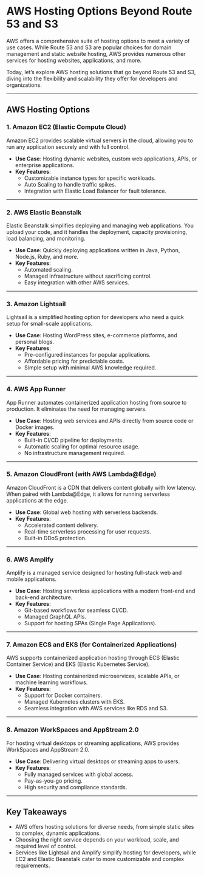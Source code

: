 # **AWS Hosting Options Beyond Route 53 and S3**

AWS offers a comprehensive suite of hosting options to meet a variety of use cases. While Route 53 and S3 are popular choices for domain management and static website hosting, AWS provides numerous other services for hosting websites, applications, and more.

Today, let’s explore AWS hosting solutions that go beyond Route 53 and S3, diving into the flexibility and scalability they offer for developers and organizations.

----------

## **AWS Hosting Options**

### 1. **Amazon EC2 (Elastic Compute Cloud)**

Amazon EC2 provides scalable virtual servers in the cloud, allowing you to run any application securely and with full control.

-   **Use Case**: Hosting dynamic websites, custom web applications, APIs, or enterprise applications.
-   **Key Features**:
    -   Customizable instance types for specific workloads.
    -   Auto Scaling to handle traffic spikes.
    -   Integration with Elastic Load Balancer for fault tolerance.

----------

### 2. **AWS Elastic Beanstalk**

Elastic Beanstalk simplifies deploying and managing web applications. You upload your code, and it handles the deployment, capacity provisioning, load balancing, and monitoring.

-   **Use Case**: Quickly deploying applications written in Java, Python, Node.js, Ruby, and more.
-   **Key Features**:
    -   Automated scaling.
    -   Managed infrastructure without sacrificing control.
    -   Easy integration with other AWS services.

----------

### 3. **Amazon Lightsail**

Lightsail is a simplified hosting option for developers who need a quick setup for small-scale applications.

-   **Use Case**: Hosting WordPress sites, e-commerce platforms, and personal blogs.
-   **Key Features**:
    -   Pre-configured instances for popular applications.
    -   Affordable pricing for predictable costs.
    -   Simple setup with minimal AWS knowledge required.

----------

### 4. **AWS App Runner**

App Runner automates containerized application hosting from source to production. It eliminates the need for managing servers.

-   **Use Case**: Hosting web services and APIs directly from source code or Docker images.
-   **Key Features**:
    -   Built-in CI/CD pipeline for deployments.
    -   Automatic scaling for optimal resource usage.
    -   No infrastructure management required.

----------

### 5. **Amazon CloudFront (with AWS Lambda@Edge)**

Amazon CloudFront is a CDN that delivers content globally with low latency. When paired with Lambda@Edge, it allows for running serverless applications at the edge.

-   **Use Case**: Global web hosting with serverless backends.
-   **Key Features**:
    -   Accelerated content delivery.
    -   Real-time serverless processing for user requests.
    -   Built-in DDoS protection.

----------

### 6. **AWS Amplify**

Amplify is a managed service designed for hosting full-stack web and mobile applications.

-   **Use Case**: Hosting serverless applications with a modern front-end and back-end architecture.
-   **Key Features**:
    -   Git-based workflows for seamless CI/CD.
    -   Managed GraphQL APIs.
    -   Support for hosting SPAs (Single Page Applications).

----------

### 7. **Amazon ECS and EKS (for Containerized Applications)**

AWS supports containerized application hosting through ECS (Elastic Container Service) and EKS (Elastic Kubernetes Service).

-   **Use Case**: Hosting containerized microservices, scalable APIs, or machine learning workflows.
-   **Key Features**:
    -   Support for Docker containers.
    -   Managed Kubernetes clusters with EKS.
    -   Seamless integration with AWS services like RDS and S3.

----------

### 8. **Amazon WorkSpaces and AppStream 2.0**

For hosting virtual desktops or streaming applications, AWS provides WorkSpaces and AppStream 2.0.

-   **Use Case**: Delivering virtual desktops or streaming apps to users.
-   **Key Features**:
    -   Fully managed services with global access.
    -   Pay-as-you-go pricing.
    -   High security and compliance standards.

----------

## **Key Takeaways**

-   AWS offers hosting solutions for diverse needs, from simple static sites to complex, dynamic applications.
-   Choosing the right service depends on your workload, scale, and required level of control.
-   Services like Lightsail and Amplify simplify hosting for developers, while EC2 and Elastic Beanstalk cater to more customizable and complex requirements.
